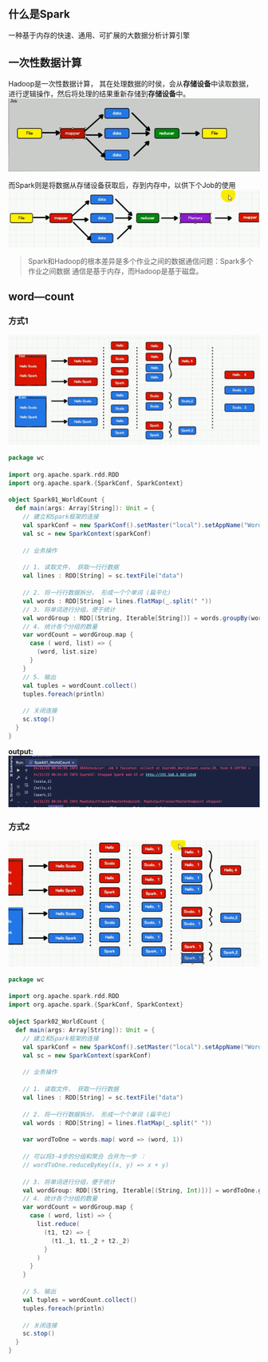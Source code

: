 ## 什么是Spark
一种基于内存的快速、通用、可扩展的大数据分析计算引擎

## 一次性数据计算
Hadoop是一次性数据计算， 其在处理数据的时侯，会从**存储设备**中读取数据，进行逻辑操作，然后将处理的结果重新存储到**存储设备**中。
![img.png](png/img.png)

而Spark则是将数据从存储设备获取后，存到内存中，以供下个Job的使用
![img_1.png](png/img_1.png)

> Spark和Hadoop的根本差异是多个作业之间的数据通信问题：Spark多个作业之间数据
通信是基于内存，而Hadoop是基于磁盘。

## word—count

### 方式1
![img_2.png](png/img_2.png)
```scala
package wc

import org.apache.spark.rdd.RDD
import org.apache.spark.{SparkConf, SparkContext}

object Spark01_WorldCount {
  def main(args: Array[String]): Unit = {
    // 建立和Spark框架的连接
    val sparkConf = new SparkConf().setMaster("local").setAppName("WordCount")
    val sc = new SparkContext(sparkConf)

    // 业务操作

    // 1. 读取文件， 获取一行行数据
    val lines : RDD[String] = sc.textFile("data")

    // 2. 将一行行数据拆分， 形成一个个单词 (扁平化)
    val words : RDD[String] = lines.flatMap(_.split(" "))
    // 3. 将单词进行分组，便于统计
    val wordGroup : RDD[(String, Iterable[String])] = words.groupBy(word => word)
    // 4. 统计各个分组的数量
    var wordCount = wordGroup.map {
      case ( word, list) => {
        (word, list.size)
      }
    }
    // 5. 输出
    val tuples = wordCount.collect()
    tuples.foreach(println)
    
    // 关闭连接
    sc.stop()
  }
}
```

**output:**
![img_3.png](png/img_3.png)

### 方式2
![img_4.png](png/img_4.png)
```scala
package wc

import org.apache.spark.rdd.RDD
import org.apache.spark.{SparkConf, SparkContext}

object Spark02_WorldCount {
  def main(args: Array[String]): Unit = {
    // 建立和Spark框架的连接
    val sparkConf = new SparkConf().setMaster("local").setAppName("WordCount")
    val sc = new SparkContext(sparkConf)

    // 业务操作

    // 1. 读取文件， 获取一行行数据
    val lines : RDD[String] = sc.textFile("data")

    // 2. 将一行行数据拆分， 形成一个个单词 (扁平化)
    val words : RDD[String] = lines.flatMap(_.split(" "))

    var wordToOne = words.map( word => (word, 1))

    // 可以将3-4步的分组和聚合 合并为一步 ： 
    // wordToOne.reduceByKey((x, y) => x + y)
    
    // 3. 将单词进行分组，便于统计
    val wordGroup: RDD[(String, Iterable[(String, Int)])] = wordToOne.groupBy(t => t._1)
    // 4. 统计各个分组的数量
    var wordCount = wordGroup.map {
      case ( word, list) => {
        list.reduce(
          (t1, t2) => {
            (t1._1, t1._2 + t2._2)
          }
        )
      }
    }
    
    // 5. 输出
    val tuples = wordCount.collect()
    tuples.foreach(println)

    // 关闭连接
    sc.stop()
  }
}
```